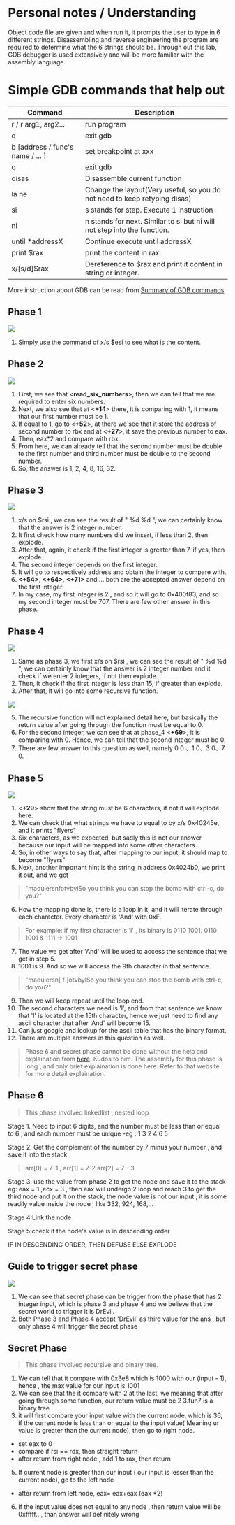 #  Personal notes / Understanding

Object code file are given and when run it, it prompts the user to type in 6 different strings. Disassembling and reverse engineering the program are required to determine what the 6 strings should be. Through out this lab, GDB debugger is used extensively and will be more familiar with the assembly language.

# Simple GDB commands that help out
| Command | Description  |
|--|--|
| r / r arg1, arg2... |  run program|
| q |  exit gdb|
| b [address / func's name / ... ] | set breakpoint at xxx  |
| q |  exit gdb|
| disas |  Disassemble current function|
| la ne |  Change the layout(Very useful, so you do not need to keep retyping disas)|
| si | s stands for step. Execute 1 instruction|
| ni | n stands for next. Similar to si but ni will not step into the function.|
| until *addressX |  Continue execute until addressX|
| print $rax|  print the content in rax|
| x/[s/d]$rax|  Dereference to $rax and print it content in string or integer.|


More instruction about GDB can be read from [Summary of GDB commands](http://csapp.cs.cmu.edu/3e/docs/gdbnotes-x86-64.pdf) 


## Phase 1
![](https://lh3.googleusercontent.com/pw/ACtC-3dcZCrj5mQ7EDP4UF4qk4RJjOMfnxlsU1i4dopN-8IgaGBhuERjTHlL9E9x71SwlAhbo8UGRMXU6hgha95tGv0hEdN6yKCIsW_1uxKWuuvfUbnH8_yOvKzuPrHqwzig2o4avEd-1IEwEjKXN7j1zBg=w603-h146-no?authuser=0)
1. Simply use the command of x/s $esi to see what is the content.

## Phase 2
![](https://lh3.googleusercontent.com/WabCXitUu1QCCr3zqOmPj17QwvefLcuHU34zrN7sOMFdRtWbbpCpIxfve5uZliwuIG2cNMLEK9XrapPDbUPwhZ9mNala8SsguCtqGBpeoR9Z8vpxnWer3MTgOplesPMiRouFSUhycuSjEjIEvqU4BPVQQLlLK-03iNWkgW_mBbnreCCc0BcyNWQ1WrjAmtNcELGn5J0uFm5jHMYFnGFL0VZxeWr0h99_jiRuDe5hjwCcIFth9c4BR5-c0fsUkKBw12o--RUGDihY77J0J4O7umxDNDPbG3plp9m7EzRWeWnlrW8GrnzA2wFFrcHMlhbLV8ZGIKz6f_WFRBbyrTTWbt7sMqnyX6HASEDXNExFDPThjjwyTqah5zRSQAnufUql32Hb1d00CHqb7ct_v831QXCU4sfMoH91qZJ-Q0KduycLtYgWxWoIoxQ09z2zHu760elIFnkyM6ravtPdQGSIEQHwDebvDCxwVKkZxCkOP7Vj59EIXK6bFfh6tb9FL65iJdexZUisag_5w9BhxBHilA9O8N3uDvNgEOpcS-VVJmStnoLgPCL-Na1ezc-_Dz9lpL8glFjD1-ePVsBkeqX8Ex00x3P8PIEnTDqczuP_QKgOsv7ejUOu4rkTLEhlegoqJzK7HknPklLPNKPAc1oVsqpiwm_johF36UwHMj_F64k4SNEsNBD815d7XpTdSP-TvyNTal-K6rY1Am7cszJR7Sc=w583-h452-no?authuser=2)
1. First, we see that <**read_six_numbers**>, then we can tell that we are required to enter six numbers.
2. Next, we also see that at <**+14**> there, it is comparing with 1, it means that our first number must be 1.
3. If equal to 1, go to <**+52**>, at there we see that it store the address of  second number to rbx and at <**+27**>, it save the previous number to eax.
4. Then, eax*2 and compare with rbx.
5. From here, we can already tell that the second number must be double to the first number and third number must be double to the second number.
6. So, the answer is 1, 2, 4, 8, 16, 32.

## Phase 3
![](https://lh3.googleusercontent.com/pw/ACtC-3fP_YjR9dDVyDa3sNS2kg0FkEhGAUuAq4qcuJ9GpPtnzsi6opSz7n36aL7LDcCOJiXhTZQQpoF0cbzPeY5lPN7QR6tGy14bxny--kTfoyXx3vEPEE-Zx08dFj9LBqwPfOLHfOKBymJn2-Nq0_u-VAc=w606-h649-no?authuser=2)
1. x/s on $rsi , we can see the result of " %d %d ", we can certainly know that the answer is 2 integer number.
2. It first check how many numbers did we insert, if less than 2, then explode.
3. After that, again, it check if the first integer is greater than 7, if yes, then explode.
4. The second integer depends on the first integer.
5. It will go to respectively address and obtain the integer to compare with.
6. **<+54>**, **<+64>**, **<+71>** and ... both are the accepted answer depend on the first integer.
7.  In my case, my first integer is 2 , and so it will go to 0x400f83, and so my second integer must be 707. There are few other answer in this phase.

## Phase 4
![](https://lh3.googleusercontent.com/pw/ACtC-3eWIgpIMrWpc9T7j45Y52_og5sSq2bLPSjaGl8m2eGLVmusSyHHmJz8L0pACVj6XtHTJUUXkFLJevLGQtAYSa4tWobARwLFU5SmuFRKBlcHoMkVSJkdeJxmGe247PDWwTa1EQE8Ak9IGR_0kbo9twE=w629-h400-no?authuser=2)
1.  Same as phase 3, we first x/s on $rsi , we can see the result of " %d %d ", we can certainly know that the answer is 2 integer number and it check if we enter 2 integers, if not then explode.
2. Then, it check if the first integer is less than 15, if greater than explode.
3. After that, it will go into some recursive function.

![](https://lh3.googleusercontent.com/pw/ACtC-3fAKDtnjs7tbLrl_KbW5-G2KV3WZ9d49M2Gy-gsqG4DUOG_gQ9_aeOHZ1phGQwq2BNHiI2_sVfptDc3gsaohSP1-_AgqCrtcO4F_kUWXhdVBtz7-1xk6YIv1LmOTh-pabgIvbR1S3HgOZcXkSDK5_c=w576-h395-no?authuser=2)

5. The recursive function will not explained detail here, but basically the return value after going through the function must be equal to 0.
6. For the second integer, we can see that at phase_4 <**+69**>, it is comparing with 0. Hence, we can tell that the second integer must be 0.
7. There are few answer to this question as well, namely 0 0 、1 0、3 0、7 0.

## Phase 5
![](https://lh3.googleusercontent.com/pw/ACtC-3e35FSHdSdSGIIVhg3dSmSeFkFmW2tJJtAefht9ztlkm4dNkphuAyfQ6-KNaq5LVDkhC5gKSkc7iSWwMHy42TNAawygXR5odZGAWtx5-P9eXLXqJaB-zcBJvg2Tce3cpiB6GtfxoYt4h0utPlhIDuk=w634-h663-no?authuser=2)
1. <**+29**> show that the string must be 6 characters, if not it will explode here.
2. We can check that what strings we have to equal to by x/s 0x40245e, and it prints "flyers"
3. Six characters, as we expected, but sadly this is not our answer because our input will be mapped into some other characters.
4. So, in other ways to say that, after mapping to our input, it should map to become "flyers"
5. Next, another important hint is the string in address 0x4024b0, we print it out, and we get 

> "maduiersnfotvbylSo you think you can stop the bomb with ctrl-c, do you?"
6. How the mapping done is, there is a loop in it, and it will iterate through each character. Every character is 'And' with 0xF.

> For example: if my first character is 'i' , its binary is 0110 1001.
> 0110 1001 & 1111 -> 1001
7. The value we get after 'And' will be used to access the sentence that we get in step 5.
8. 1001 is 9. And so we will  access the 9th character in that sentence.
> "maduiersn[ f ]otvbylSo you think you can stop the bomb with ctrl-c, do you?"
9. Then we will keep repeat until the loop end.
10. The second characters we need is 'l', and from that sentence we know that 'l' is located at the 15th character,  hence we just need to find any ascii character that after 'And' will become 15. 
11. Can just google and  lookup for the ascii table that has the binary format.
12. There are multiple answers in this question as well.
> 
> Phase 6 and secret phase cannot be done without the help and
> explaination from [here](https://caminek.rocks/2019/12/18/binary-bomb-phase-6/). Kudos to him. 
> The assembly for this phase is long , and only brief explaination is done here. Refer to that website for more detail explaination.

## Phase 6
>This phase involved linkedlist , nested loop
>
Stage 1.  Need to input 6 digits, and the number must be less than or equal to 6 , and each number must be unique
-eg : 1 3 2 4 6 5

Stage 2. Get the complement of the number by 7 minus your number , and save it into the stack 
>arr[0] = 7-1 , arr[1] = 7-2 arr[2] = 7 - 3
>
Stage 3: use the value from phase 2 to get the node and save it to the stack
eg: eax = 1 ,ecx = 3 , then eax will undergo 2 loop and reach 3 to get the third node and put it on the stack, the node value is not our input , it is some readily value inside the node , like 332, 924, 168,...

Stage 4:Link the node

Stage 5:check if the node's value is in descending order 

IF IN DESCENDING ORDER, THEN DEFUSE ELSE EXPLODE

## Guide to trigger secret phase
![](https://lh3.googleusercontent.com/pw/ACtC-3fXhUN9gOeZkv-DN1YHegTVOBlLlvUpoejovMcW2TPIMEOsLj3WEnm_ymiRZAK13OAD3n_GZ5Hw_KpT47KzP52KBe546c8ea4NxsVm5RYoQ3TDtrF2iGzovf8xFu7x8Drjd7jUPHqTNHDDhtJgt2Y8=w841-h663-no?authuser=2)
1. We can see that secret phase can be trigger from the phase that has 2 integer input, which is phase 3 and phase 4 and we believe that the secret world to trigger it is DrEvil.
2. Both Phase 3 and Phase 4 accept 'DrEvil' as third value for the ans , but only phase 4 will trigger the secret phase
## Secret Phase
> This phase involved recursive and binary tree.
1. We can tell that it compare with 0x3e8 which is 1000 with our (input - 1), hence , the max value for our input is 1001
2. We can see that the it compare with 2 at the last, we meaning that after going through some function, our return value must be 2
3.fun7 is a binary tree
4. it will first compare your input value with the current node, which is 36, if  the current node is less than or equal to the input value( Meaning ur value is greater than the current node), then go to right node.
- set eax to 0
- compare if rsi == rdx, then straight return
- after return from right node , add 1 to rax, then return
5. If current node is greater than our input ( our input is lesser than the current node), go to the left node
- after return from left node, eax= eax+eax (eax *2)
6. If the input value does not equal to any node , then return value will be 0xfffff..., than answer will definitely wrong

